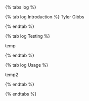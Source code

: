 {% tabs log %}

{% tab log Introduction %}
Tyler Gibbs

{% endtab %}

{% tab log Testing %}

temp

{% endtab %}

{% tab log Usage %}

temp2

{% endtab %}

{% endtabs %}
